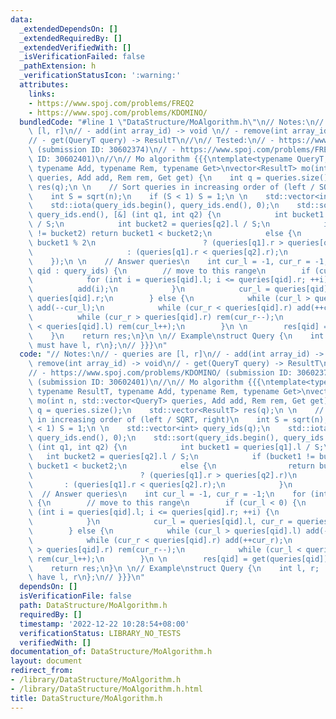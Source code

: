```yaml
---
data:
  _extendedDependsOn: []
  _extendedRequiredBy: []
  _extendedVerifiedWith: []
  _isVerificationFailed: false
  _pathExtension: h
  _verificationStatusIcon: ':warning:'
  attributes:
    links:
    - https://www.spoj.com/problems/FREQ2
    - https://www.spoj.com/problems/KDOMINO/
  bundledCode: "#line 1 \"DataStructure/MoAlgorithm.h\"\n// Notes:\n// - queries are\
    \ [l, r]\n// - add(int array_id) -> void \n// - remove(int array_id) -> void\n\
    // - get(QueryT query) -> ResultT\n//\n// Tested:\n// - https://www.spoj.com/problems/KDOMINO/\
    \ (submission ID: 30602374)\n// - https://www.spoj.com/problems/FREQ2 (submission\
    \ ID: 30602401)\n//\n// Mo algorithm {{{\ntemplate<typename QueryT, typename ResultT,\
    \ typename Add, typename Rem, typename Get>\nvector<ResultT> mo(int n, std::vector<QueryT>\
    \ queries, Add add, Rem rem, Get get) {\n    int q = queries.size();\n    std::vector<ResultT>\
    \ res(q);\n \n    // Sort queries in increasing order of (left / SQRT, right)\n\
    \    int S = sqrt(n);\n    if (S < 1) S = 1;\n \n    std::vector<int> query_ids(q);\n\
    \    std::iota(query_ids.begin(), query_ids.end(), 0);\n    std::sort(query_ids.begin(),\
    \ query_ids.end(), [&] (int q1, int q2) {\n            int bucket1 = queries[q1].l\
    \ / S;\n            int bucket2 = queries[q2].l / S;\n            if (bucket1\
    \ != bucket2) return bucket1 < bucket2;\n            else {\n                return\
    \ bucket1 % 2\n                        ? (queries[q1].r > queries[q2].r)\n   \
    \                     : (queries[q1].r < queries[q2].r);\n            }\n    \
    \    });\n \n    // Answer queries\n    int cur_l = -1, cur_r = -1;\n    for (int\
    \ qid : query_ids) {\n        // move to this range\n        if (cur_l < 0) {\n\
    \            for (int i = queries[qid].l; i <= queries[qid].r; ++i) {\n      \
    \          add(i);\n            }\n            cur_l = queries[qid].l, cur_r =\
    \ queries[qid].r;\n        } else {\n            while (cur_l > queries[qid].l)\
    \ add(--cur_l);\n            while (cur_r < queries[qid].r) add(++cur_r);\n  \
    \          while (cur_r > queries[qid].r) rem(cur_r--);\n            while (cur_l\
    \ < queries[qid].l) rem(cur_l++);\n        }\n \n        res[qid] = get(queries[qid]);\n\
    \    }\n    return res;\n}\n \n// Example\nstruct Query {\n    int l, r;  // QueryT\
    \ must have l, r\n};\n// }}}\n"
  code: "// Notes:\n// - queries are [l, r]\n// - add(int array_id) -> void \n// -\
    \ remove(int array_id) -> void\n// - get(QueryT query) -> ResultT\n//\n// Tested:\n\
    // - https://www.spoj.com/problems/KDOMINO/ (submission ID: 30602374)\n// - https://www.spoj.com/problems/FREQ2\
    \ (submission ID: 30602401)\n//\n// Mo algorithm {{{\ntemplate<typename QueryT,\
    \ typename ResultT, typename Add, typename Rem, typename Get>\nvector<ResultT>\
    \ mo(int n, std::vector<QueryT> queries, Add add, Rem rem, Get get) {\n    int\
    \ q = queries.size();\n    std::vector<ResultT> res(q);\n \n    // Sort queries\
    \ in increasing order of (left / SQRT, right)\n    int S = sqrt(n);\n    if (S\
    \ < 1) S = 1;\n \n    std::vector<int> query_ids(q);\n    std::iota(query_ids.begin(),\
    \ query_ids.end(), 0);\n    std::sort(query_ids.begin(), query_ids.end(), [&]\
    \ (int q1, int q2) {\n            int bucket1 = queries[q1].l / S;\n         \
    \   int bucket2 = queries[q2].l / S;\n            if (bucket1 != bucket2) return\
    \ bucket1 < bucket2;\n            else {\n                return bucket1 % 2\n\
    \                        ? (queries[q1].r > queries[q2].r)\n                 \
    \       : (queries[q1].r < queries[q2].r);\n            }\n        });\n \n  \
    \  // Answer queries\n    int cur_l = -1, cur_r = -1;\n    for (int qid : query_ids)\
    \ {\n        // move to this range\n        if (cur_l < 0) {\n            for\
    \ (int i = queries[qid].l; i <= queries[qid].r; ++i) {\n                add(i);\n\
    \            }\n            cur_l = queries[qid].l, cur_r = queries[qid].r;\n\
    \        } else {\n            while (cur_l > queries[qid].l) add(--cur_l);\n\
    \            while (cur_r < queries[qid].r) add(++cur_r);\n            while (cur_r\
    \ > queries[qid].r) rem(cur_r--);\n            while (cur_l < queries[qid].l)\
    \ rem(cur_l++);\n        }\n \n        res[qid] = get(queries[qid]);\n    }\n\
    \    return res;\n}\n \n// Example\nstruct Query {\n    int l, r;  // QueryT must\
    \ have l, r\n};\n// }}}\n"
  dependsOn: []
  isVerificationFile: false
  path: DataStructure/MoAlgorithm.h
  requiredBy: []
  timestamp: '2022-12-22 10:28:54+08:00'
  verificationStatus: LIBRARY_NO_TESTS
  verifiedWith: []
documentation_of: DataStructure/MoAlgorithm.h
layout: document
redirect_from:
- /library/DataStructure/MoAlgorithm.h
- /library/DataStructure/MoAlgorithm.h.html
title: DataStructure/MoAlgorithm.h
---
```

